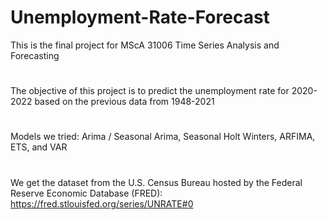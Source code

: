 # Unemployment-Rate-Forecast
This is the final project for MScA 31006 Time Series Analysis and Forecasting
#
The objective of this project is to predict the unemployment rate for 2020-2022 based on the previous data from 1948-2021
# 
Models we tried: Arima / Seasonal Arima, Seasonal Holt Winters, ARFIMA, ETS, and VAR
#
We get the dataset from the U.S. Census Bureau hosted by the Federal Reserve Economic Database (FRED):
https://fred.stlouisfed.org/series/UNRATE#0
